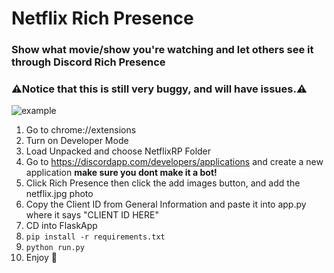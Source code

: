 # Netflix Rich Presence
### Show what movie/show you're watching and let others see it through Discord Rich Presence
### ⚠️Notice that this is still very buggy, and will have issues.⚠️
![example](https://github.com/RustyBalboadev/Netflix-Rich-Presence/blob/master/example.png)
1. Go to chrome://extensions
2. Turn on Developer Mode
3. Load Unpacked and choose NetflixRP Folder
4. Go to https://discordapp.com/developers/applications and create a new application **make sure you dont make it a bot!**
5. Click Rich Presence then click the add images button, and add the netflix.jpg photo
6. Copy the Client ID from General Information and paste it into app.py where it says "CLIENT ID HERE"
4. CD into FlaskApp
5. ```pip install -r requirements.txt```
6. ```python run.py```
7. Enjoy 🙂
